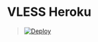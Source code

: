 ﻿# VLESS Heroku

> [![Deploy](https://www.herokucdn.com/deploy/button.png)](https://dashboard.heroku.com/new?template=https://github.com/98uihk/v2ray-heroku-vless-changer)
